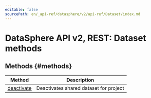 ```yaml
---
editable: false
sourcePath: en/_api-ref/datasphere/v2/api-ref/Dataset/index.md
---
```


# DataSphere API v2, REST: Dataset methods


## Methods {#methods}
Method | Description
--- | ---
[deactivate](deactivate.md) | Deactivates shared dataset for project